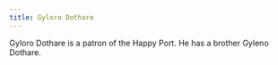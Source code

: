 ```yaml
---
title: Gyloro Dothare
---
```


Gyloro Dothare is a patron of the Happy Port. He has a brother Gyleno Dothare.


